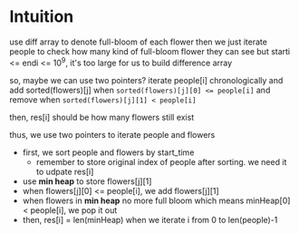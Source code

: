 # Intuition

use diff array to denote full-bloom of each flower
then we just iterate people to check how many kind of full-bloom flower they can see
but starti <= endi <= $10^9$, it's too large for us to build difference array

so, maybe we can use two pointers?
iterate people[i] chronologically and add sorted(flowers)[j] when `sorted(flowers)[j][0] <= people[i]` and remove when `sorted(flowers)[j][1] < people[i]`

then, res[i] should be how many flowers still exist

thus, we use two pointers to iterate people and flowers

- first, we sort people and flowers by start_time
  - remember to store original index of people after sorting. we need it to udpate res[i]
- use **min heap** to store flowers[j][1]
- when flowers[j][0] <= people[i], we add flowers[j][1]
- when flowers in **min heap** no more full bloom which means minHeap[0] < people[i], we pop it out
- then, res[i] = len(minHeap) when we iterate i from 0 to len(people)-1